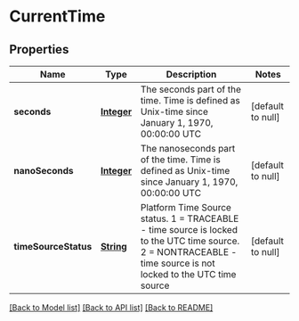 # CurrentTime
## Properties

Name | Type | Description | Notes
------------ | ------------- | ------------- | -------------
**seconds** | [**Integer**](integer.md) | The seconds part of the time. Time is defined as Unix-time since January 1, 1970, 00:00:00 UTC | [default to null]
**nanoSeconds** | [**Integer**](integer.md) | The nanoseconds part of the time. Time is defined as Unix-time since January 1, 1970, 00:00:00 UTC | [default to null]
**timeSourceStatus** | [**String**](string.md) | Platform Time Source status. 1 &#x3D; TRACEABLE - time source is locked to the UTC time source. 2 &#x3D; NONTRACEABLE - time source is not locked to the UTC time source | [default to null]

[[Back to Model list]](../README.md#documentation-for-models) [[Back to API list]](../README.md#documentation-for-api-endpoints) [[Back to README]](../README.md)

